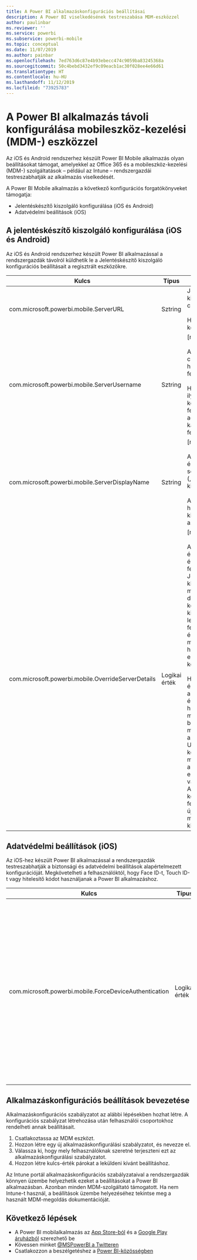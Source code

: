 ```yaml
---
title: A Power BI alkalmazáskonfigurációs beállításai
description: A Power BI viselkedésének testreszabása MDM-eszközzel
author: paulinbar
ms.reviewer: ''
ms.service: powerbi
ms.subservice: powerbi-mobile
ms.topic: conceptual
ms.date: 11/07/2019
ms.author: painbar
ms.openlocfilehash: 7ed763d6c87e4b93ebecc474c9059ba83245368a
ms.sourcegitcommit: 50c4bebd3432ef9c09eacb1ac30f028ee4e66d61
ms.translationtype: HT
ms.contentlocale: hu-HU
ms.lasthandoff: 11/12/2019
ms.locfileid: "73925783"
---
```

# <a name="remotely-configure-power-bi-app-using-mobile-device-management-mdm-tool"></a>A Power BI alkalmazás távoli konfigurálása mobileszköz-kezelési (MDM-) eszközzel

Az iOS és Android rendszerhez készült Power BI Mobile alkalmazás olyan beállításokat támogat, amelyekkel az Office 365 és a mobileszköz-kezelési (MDM-) szolgáltatások – például az Intune – rendszergazdái testreszabhatják az alkalmazás viselkedését.

A Power BI Mobile alkalmazás a következő konfigurációs forgatókönyveket támogatja:

- Jelentéskészítő kiszolgáló konfigurálása (iOS és Android)
- Adatvédelmi beállítások (iOS)

## <a name="report-server-configuration-ios-and-android"></a>A jelentéskészítő kiszolgáló konfigurálása (iOS és Android)

Az iOS és Android rendszerhez készült Power BI alkalmazással a rendszergazdák távolról küldhetik le a Jelentéskészítő kiszolgáló konfigurációs beállításait a regisztrált eszközökre.

| Kulcs | Típus | Leírás |
|---|---|---|
| com.microsoft.powerbi.mobile.ServerURL | Sztring | Jelentéskészítő kiszolgáló URL-címe.<br><br>Http/https-sel kell kezdődnie.|
| com.microsoft.powerbi.mobile.ServerUsername | Sztring | [nem kötelező]<br><br>A kiszolgálóhoz való csatlakozáshoz használandó felhasználónév.<br><br>Ha még nem létezik ilyen, az alkalmazás kérni fogja a felhasználót, hogy adja meg a kapcsolathoz a felhasználónevet.|
| com.microsoft.powerbi.mobile.ServerDisplayName | Sztring | [nem kötelező]<br><br>Az alapértelmezett érték „Report server” („Jelentéskészítő kiszolgáló”)<br><br>Az alkalmazásban használt rövid név a kiszolgáló azonosítására. |
| com.microsoft.powerbi.mobile.OverrideServerDetails | Logikai érték | [nem kötelező]<br><br>Az alapértelmezett érték True (Igaz). Ha értéke True (Igaz), felülbírálja a Jelentéskészítő kiszolgálónak a mobileszközön lévő definícióját. A már konfigurált meglévő kiszolgálók törölve lesznek. A felülbírálás True értékre állítása azt is megakadályozza, hogy a felhasználó eltávolítsa ezt a konfigurációt.<br><br>Ha „False” (Hamis) értéket használ, akkor a leküldött értékek hozzáadódnak, a már meglévő beállítások pedig megmaradnak. Ha az adott kiszolgálói URL-cím már konfigurálva van a mobilalkalmazásban, akkor az alkalmazás ezt a konfigurációt változatlanul hagyja. Az alkalmazás nem kéri fel a felhasználót, hogy újra hitelesítse magát ugyanazon a kiszolgálón. |

## <a name="data-protection-settings-ios"></a>Adatvédelmi beállítások (iOS)

Az iOS-hez készült Power BI alkalmazással a rendszergazdák testreszabhatják a biztonsági és adatvédelmi beállítások alapértelmezett konfigurációját. Megkövetelheti a felhasználóktól, hogy Face ID-t, Touch ID-t vagy hitelesítő kódot használjanak a Power BI alkalmazáshoz.

| Kulcs | Típus | Leírás |
|---|---|---|
| com.microsoft.powerbi.mobile.ForceDeviceAuthentication | Logikai érték | Az alapértelmezett érték False (Hamis). <br><br>Az alkalmazás használatához megkövetelhetők biometrikus adatok, például a TouchID vagy a FaceID használata. Ez esetben ezekre is szükség van a hitelesítésen felül.<br><br>Alkalmazásvédelmi szabályzatok használata esetén a Microsoft azt javasolja, hogy tiltsa le ezt a beállítást, így elkerülhetők a kettős hozzáférési kérelmek. |

## <a name="deploying-app-configuration-settings"></a>Alkalmazáskonfigurációs beállítások bevezetése

Alkalmazáskonfigurációs szabályzatot az alábbi lépésekben hozhat létre. A konfigurációs szabályzat létrehozása után felhasználói csoportokhoz rendelheti annak beállításait.

1. Csatlakoztassa az MDM eszközt.
2. Hozzon létre egy új alkalmazáskonfigurálási szabályzatot, és nevezze el.
3. Válassza ki, hogy mely felhasználóknak szeretné terjeszteni ezt az alkalmazáskonfigurálási szabályzatot.
4. Hozzon létre kulcs-érték párokat a leküldeni kívánt beállításhoz.

Az Intune portál alkalmazáskonfigurációs szabályzataival a rendszergazdák könnyen üzembe helyezhetik ezeket a beállításokat a Power BI alkalmazásban. Azonban minden MDM-szolgáltató támogatott. Ha nem Intune-t használ, a beállítások üzembe helyezéséhez tekintse meg a használt MDM-megoldás dokumentációját.

## <a name="next-steps"></a>Következő lépések

* A Power BI mobilalkalmazás az [App Store-ból]("https://apps.apple.com/app/microsoft-power-bi/id929738808) és a [Google Play áruházból](https://play.google.com/store/apps/details?id=com.microsoft.powerbim&amp;amp;clcid=0x409) szerezhető be
* Kövessen minket [@MSPowerBI a Twitteren](https://twitter.com/MSPowerBI)
* Csatlakozzon a beszélgetéshez a [Power BI-közösségben](https://community.powerbi.com/)
